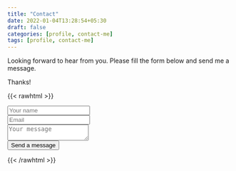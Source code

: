 ```yaml
---
title: "Contact"
date: 2022-01-04T13:28:54+05:30
draft: false
categories: [profile, contact-me]
tags: [profile, contact-me]
---
```


Looking forward to hear from you. Please fill the form below and send me a message.

Thanks!

{{< rawhtml >}}
<form action="https://public.herotofu.com/v1/83eaabf0-73ab-11ed-a126-b172cf164538" method="post">
  <div>
    <input
      type="text"
      placeholder="Your name"
      name="name"
      class="boxsizingBorderForTextInput"
      required
    />
  </div>
  <div>
    <input
      type="email"
      placeholder="Email"
      name="email"
      class="boxsizingBorderForTextInput"
      required
    />
  </div>
  <div>
    <textarea
      placeholder="Your message"
      name="message"
      class="boxsizingBorderForTextInput"
      required
    ></textarea>
  </div>
  <div>
    <button class="button"
      type="submit"
    >Send a message</button>
  </div>
</form>
{{< /rawhtml >}}
